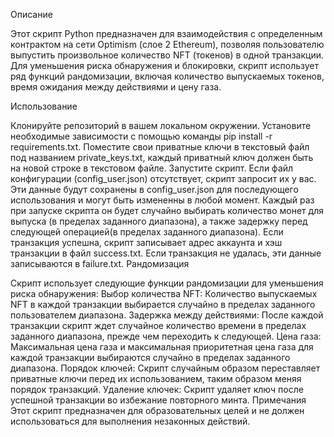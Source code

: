 Описание

Этот скрипт Python предназначен для взаимодействия с определенным контрактом на сети Optimism (слое 2 Ethereum), позволяя пользователю выпустить произвольное количество NFT (токенов) в одной транзакции. Для уменьшения риска обнаружения и блокировки, скрипт использует ряд функций рандомизации, включая количество выпускаемых токенов, время ожидания между действиями и цену газа.

Использование

Клонируйте репозиторий в вашем локальном окружении.
Установите необходимые зависимости с помощью команды pip install -r requirements.txt.
Поместите свои приватные ключи в текстовый файл под названием private_keys.txt, каждый приватный ключ должен быть на новой строке в текстовом файле.
Запустите скрипт. Если файл конфигурации (config_user.json) отсутствует, скрипт запросит их у вас. Эти данные будут сохранены в config_user.json для последующего использования и могут быть измененны в любой момент.
Каждый раз при запуске скрипта он будет случайно выбирать количество монет для выпуска (в пределах заданного диапазона), а также задержку перед следующей операцией(в пределах заданного диапазона).
Если транзакция успешна, скрипт записывает адрес аккаунта и хэш транзакции в файл success.txt. Если транзакция не удалась, эти данные записываются в failure.txt.
Рандомизация

Скрипт использует следующие функции рандомизации для уменьшения риска обнаружения:
Выбор количества NFT: Количество выпускаемых NFT в каждой транзакции выбирается случайно в пределах заданного пользователем диапазона.
Задержка между действиями: После каждой транзакции скрипт ждет случайное количество времени в пределах заданного диапазона, прежде чем переходить к следующей.
Цена газа: Максимальная цена газа и максимальная приоритетная цена газа для каждой транзакции выбираются случайно в пределах заданного диапазона.
Порядок ключей: Скрипт случайным образом переставляет приватные ключи перед их использованием, таким образом меняя порядок транзакций.
Удаление ключек: Скрипт удаляет ключ после успешной транзакции во избежание повторного минта.
Примечания
Этот скрипт предназначен для образовательных целей и не должен использоваться для выполнения незаконных действий.

